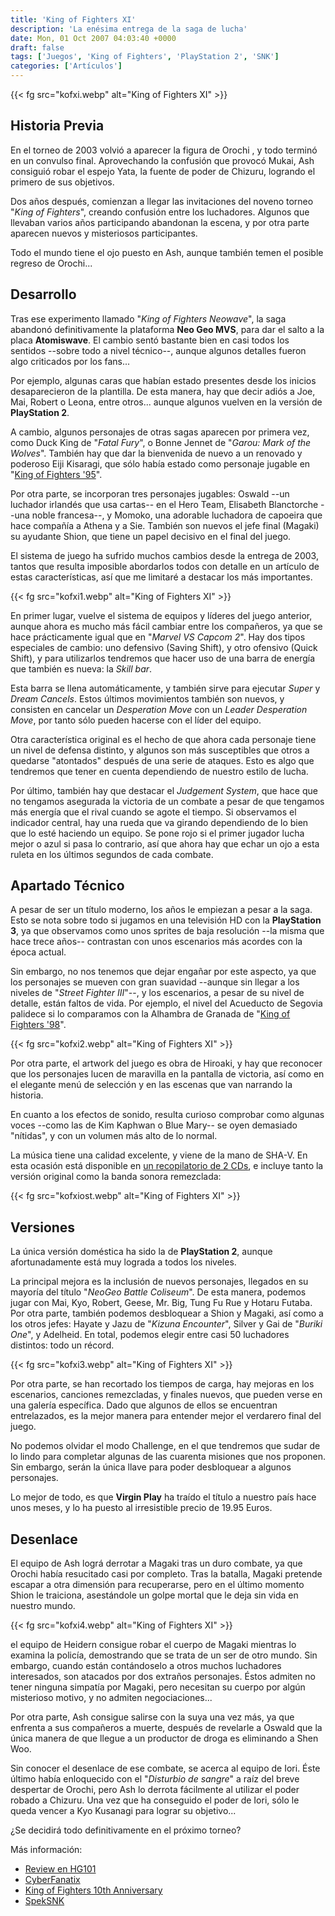 ```yaml
---
title: 'King of Fighters XI'
description: 'La enésima entrega de la saga de lucha'
date: Mon, 01 Oct 2007 04:03:40 +0000
draft: false
tags: ['Juegos', 'King of Fighters', 'PlayStation 2', 'SNK']
categories: ['Artículos']
---
```


{{< fg src="kofxi.webp" alt="King of Fighters XI" >}}

## Historia Previa

En el torneo de 2003 volvió a aparecer la figura de Orochi , y todo terminó en un convulso final. Aprovechando la confusión que provocó Mukai, Ash consiguió robar el espejo Yata, la fuente de poder de Chizuru, logrando el primero de sus objetivos.

Dos años después, comienzan a llegar las invitaciones del noveno torneo "_King of Fighters_", creando confusión entre los luchadores. Algunos que llevaban varios años participando abandonan la escena, y por otra parte aparecen nuevos y misteriosos participantes.

Todo el mundo tiene el ojo puesto en Ash, aunque también temen el posible regreso de Orochi...

## Desarrollo

Tras ese experimento llamado "_King of Fighters Neowave_", la saga abandonó definitivamente la plataforma **Neo Geo MVS**, para dar el salto a la placa **Atomiswave**. El cambio sentó bastante bien en casi todos los sentidos --sobre todo a nivel técnico--, aunque algunos detalles fueron algo criticados por los fans...

Por ejemplo, algunas caras que habían estado presentes desde los inicios desaparecieron de la plantilla. De esta manera, hay que decir adiós a Joe, Mai, Robert o Leona, entre otros... aunque algunos vuelven en la versión de **PlayStation 2**.

A cambio, algunos personajes de otras sagas aparecen por primera vez, como Duck King de "_Fatal Fury_", o Bonne Jennet de "_Garou: Mark of the Wolves_". También hay que dar la bienvenida de nuevo a un renovado y poderoso Eiji Kisaragi, que sólo había estado como personaje jugable en "[King of Fighters '95](/king-of-fighters-95/)".

Por otra parte, se incorporan tres personajes jugables: Oswald --un luchador irlandés que usa cartas-- en el Hero Team, Elisabeth Blanctorche --una noble francesa--, y Momoko, una adorable luchadora de capoeira que hace compañía a Athena y a Sie. También son nuevos el jefe final (Magaki) su ayudante Shion, que tiene un papel decisivo en el final del juego.

El sistema de juego ha sufrido muchos cambios desde la entrega de 2003, tantos que resulta imposible abordarlos todos con detalle en un artículo de estas características, así que me limitaré a destacar los más importantes.

{{< fg src="kofxi1.webp" alt="King of Fighters XI" >}}

En primer lugar, vuelve el sistema de equipos y líderes del juego anterior, aunque ahora es mucho más fácil cambiar entre los compañeros, ya que se hace prácticamente igual que en "_Marvel VS Capcom 2_". Hay dos tipos especiales de cambio: uno defensivo (Saving Shift), y otro ofensivo (Quick Shift), y para utilizarlos tendremos que hacer uso de una barra de energía que también es nueva: la _Skill bar_.

Esta barra se llena automáticamente, y también sirve para ejecutar _Super_ y _Dream Cancels_. Estos últimos movimientos también son nuevos, y consisten en cancelar un _Desperation Move_ con un _Leader Desperation Move_, por tanto sólo pueden hacerse con el líder del equipo.

Otra característica original es el hecho de que ahora cada personaje tiene un nivel de defensa distinto, y algunos son más susceptibles que otros a quedarse "atontados" después de una serie de ataques. Esto es algo que tendremos que tener en cuenta dependiendo de nuestro estilo de lucha.

Por último, también hay que destacar el _Judgement System_, que hace que no tengamos asegurada la victoria de un combate a pesar de que tengamos más energía que el rival cuando se agote el tiempo. Si observamos el indicador central, hay una rueda que va girando dependiendo de lo bien que lo esté haciendo un equipo. Se pone rojo si el primer jugador lucha mejor o azul si pasa lo contrario, así que ahora hay que echar un ojo a esta ruleta en los últimos segundos de cada combate.

## Apartado Técnico

A pesar de ser un título moderno, los años le empiezan a pesar a la saga. Esto se nota sobre todo si jugamos en una televisión HD con la **PlayStation 3**, ya que observamos como unos sprites de baja resolución --la misma que hace trece años-- contrastan con unos escenarios más acordes con la época actual.

Sin embargo, no nos tenemos que dejar engañar por este aspecto, ya que los personajes se mueven con gran suavidad --aunque sin llegar a los niveles de "_Street Fighter III_"--, y los escenarios, a pesar de su nivel de detalle, están faltos de vida. Por ejemplo, el nivel del Acueducto de Segovia palidece si lo comparamos con la Alhambra de Granada de "[King of Fighters '98](/king-of-fighters-98/)".

{{< fg src="kofxi2.webp" alt="King of Fighters XI" >}}

Por otra parte, el artwork del juego es obra de Hiroaki, y hay que reconocer que los personajes lucen de maravilla en la pantalla de victoria, así como en el elegante menú de selección y en las escenas que van narrando la historia.

En cuanto a los efectos de sonido, resulta curioso comprobar como algunas voces --como las de Kim Kaphwan o Blue Mary-- se oyen demasiado "nítidas", y con un volumen más alto de lo normal.

La música tiene una calidad excelente, y viene de la mano de SHA-V. En esta ocasión está disponible en [un recopilatorio de 2 CDs](http://www.play-asia.com/SOap-23-83-rmr-71-8l-77-2-49-en-15-king+xi-84-j-70-17s9-43-9v.html), e incluye tanto la versión original como la banda sonora remezclada:

{{< fg src="kofxiost.webp" alt="King of Fighters XI" >}}

## Versiones

La única versión doméstica ha sido la de **PlayStation 2**, aunque afortunadamente está muy lograda a todos los niveles.

La principal mejora es la inclusión de nuevos personajes, llegados en su mayoría del título "_NeoGeo Battle Coliseum_". De esta manera, podemos jugar con Mai, Kyo, Robert, Geese, Mr. Big, Tung Fu Rue y Hotaru Futaba. Por otra parte, también podemos desbloquear a Shion y Magaki, así como a los otros jefes: Hayate y Jazu de "_Kizuna Encounter_", Silver y Gai de "_Buriki One_", y Adelheid. En total, podemos elegir entre casi 50 luchadores distintos: todo un récord.

{{< fg src="kofxi3.webp" alt="King of Fighters XI" >}}

Por otra parte, se han recortado los tiempos de carga, hay mejoras en los escenarios, canciones remezcladas, y finales nuevos, que pueden verse en una galería específica. Dado que algunos de ellos se encuentran entrelazados, es la mejor manera para entender mejor el verdarero final del juego.

No podemos olvidar el modo Challenge, en el que tendremos que sudar de lo lindo para completar algunas de las cuarenta misiones que nos proponen. Sin embargo, serán la única llave para poder desbloquear a algunos personajes.

Lo mejor de todo, es que **Virgin Play** ha traído el título a nuestro país hace unos meses, y lo ha puesto al irresistible precio de 19.95 Euros.

## Desenlace

El equipo de Ash lográ derrotar a Magaki tras un duro combate, ya que Orochi había resucitado casi por completo. Tras la batalla, Magaki pretende escapar a otra dimensión para recuperarse, pero en el último momento Shion le traiciona, asestándole un golpe mortal que le deja sin vida en nuestro mundo.

{{< fg src="kofxi4.webp" alt="King of Fighters XI" >}}

el equipo de Heidern consigue robar el cuerpo de Magaki mientras lo examina la policía, demostrando que se trata de un ser de otro mundo. Sin embargo, cuando están contándoselo a otros muchos luchadores interesados, son atacados por dos extraños personajes. Éstos admiten no tener ninguna simpatía por Magaki, pero necesitan su cuerpo por algún misterioso motivo, y no admiten negociaciones...

Por otra parte, Ash consigue salirse con la suya una vez más, ya que enfrenta a sus compañeros a muerte, después de revelarle a Oswald que la única manera de que llegue a un productor de droga es eliminando a Shen Woo.

Sin conocer el desenlace de ese combate, se acerca al equipo de Iori. Éste último había enloquecido con el "_Disturbio de sangre_" a raíz del breve despertar de Orochi, pero Ash lo derrota fácilmente al utilizar el poder robado a Chizuru. Una vez que ha conseguido el poder de Iori, sólo le queda vencer a Kyo Kusanagi para lograr su objetivo...

¿Se decidirá todo definitivamente en el próximo torneo?

Más información:

*   [Review en HG101](http://hg101.classicgaming.gamespy.com/kof/kof5.htm)
*   [CyberFanatix](http://www.cyberfanatix.com/)
*   [King of Fighters 10th Anniversary](http://www.kof10th.com/english/index.html)
*   [SpekSNK](http://www.speksnk.org/)